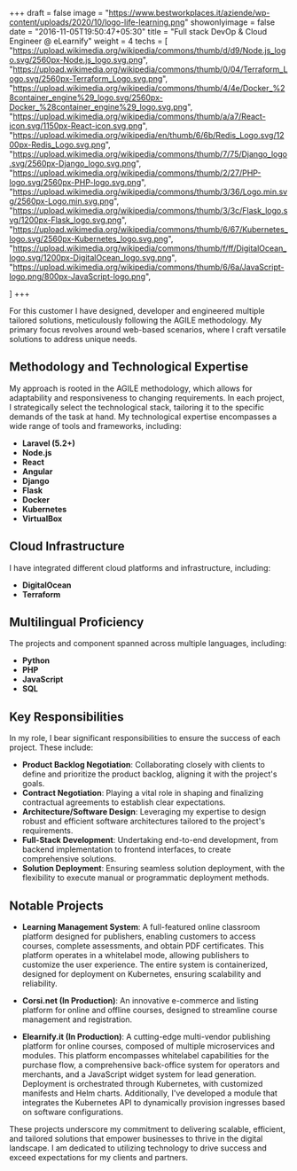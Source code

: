 +++
draft = false
image = "https://www.bestworkplaces.it/aziende/wp-content/uploads/2020/10/logo-life-learning.png"
showonlyimage = false
date = "2016-11-05T19:50:47+05:30"
title = "Full stack DevOp & Cloud Engineer @ eLearnify"
weight = 4
techs = [
    "https://upload.wikimedia.org/wikipedia/commons/thumb/d/d9/Node.js_logo.svg/2560px-Node.js_logo.svg.png",
    "https://upload.wikimedia.org/wikipedia/commons/thumb/0/04/Terraform_Logo.svg/2560px-Terraform_Logo.svg.png",
    "https://upload.wikimedia.org/wikipedia/commons/thumb/4/4e/Docker_%28container_engine%29_logo.svg/2560px-Docker_%28container_engine%29_logo.svg.png",
    "https://upload.wikimedia.org/wikipedia/commons/thumb/a/a7/React-icon.svg/1150px-React-icon.svg.png",
    "https://upload.wikimedia.org/wikipedia/en/thumb/6/6b/Redis_Logo.svg/1200px-Redis_Logo.svg.png",
    "https://upload.wikimedia.org/wikipedia/commons/thumb/7/75/Django_logo.svg/2560px-Django_logo.svg.png",
    "https://upload.wikimedia.org/wikipedia/commons/thumb/2/27/PHP-logo.svg/2560px-PHP-logo.svg.png",
    "https://upload.wikimedia.org/wikipedia/commons/thumb/3/36/Logo.min.svg/2560px-Logo.min.svg.png",
    "https://upload.wikimedia.org/wikipedia/commons/thumb/3/3c/Flask_logo.svg/1200px-Flask_logo.svg.png",
    "https://upload.wikimedia.org/wikipedia/commons/thumb/6/67/Kubernetes_logo.svg/2560px-Kubernetes_logo.svg.png",
    "https://upload.wikimedia.org/wikipedia/commons/thumb/f/ff/DigitalOcean_logo.svg/1200px-DigitalOcean_logo.svg.png",
    "https://upload.wikimedia.org/wikipedia/commons/thumb/6/6a/JavaScript-logo.png/800px-JavaScript-logo.png",

]
+++

<!--more-->

For this customer I have designed, developer and engineered multiple tailored solutions, meticulously following the AGILE methodology. My primary focus revolves around web-based scenarios, where I craft versatile solutions to address unique needs.

## Methodology and Technological Expertise

My approach is rooted in the AGILE methodology, which allows for adaptability and responsiveness to changing requirements. In each project, I strategically select the technological stack, tailoring it to the specific demands of the task at hand. My technological expertise encompasses a wide range of tools and frameworks, including:

- **Laravel (5.2+)**
- **Node.js**
- **React**
- **Angular**
- **Django**
- **Flask**
- **Docker**
- **Kubernetes**
- **VirtualBox**

## Cloud Infrastructure

I have integrated different cloud platforms and infrastructure, including:

- **DigitalOcean**
- **Terraform**

## Multilingual Proficiency

The projects and component spanned across multiple languages, including:

- **Python**
- **PHP**
- **JavaScript**
- **SQL**

## Key Responsibilities

In my role, I bear significant responsibilities to ensure the success of each project. These include:

- **Product Backlog Negotiation**: Collaborating closely with clients to define and prioritize the product backlog, aligning it with the project's goals.
- **Contract Negotiation**: Playing a vital role in shaping and finalizing contractual agreements to establish clear expectations.
- **Architecture/Software Design**: Leveraging my expertise to design robust and efficient software architectures tailored to the project's requirements.
- **Full-Stack Development**: Undertaking end-to-end development, from backend implementation to frontend interfaces, to create comprehensive solutions.
- **Solution Deployment**: Ensuring seamless solution deployment, with the flexibility to execute manual or programmatic deployment methods.

## Notable Projects

- **Learning Management System**: A full-featured online classroom platform designed for publishers, enabling customers to access courses, complete assessments, and obtain PDF certificates. This platform operates in a whitelabel mode, allowing publishers to customize the user experience. The entire system is containerized, designed for deployment on Kubernetes, ensuring scalability and reliability.

- **Corsi.net (In Production)**: An innovative e-commerce and listing platform for online and offline courses, designed to streamline course management and registration.

- **Elearnify.it (In Production)**: A cutting-edge multi-vendor publishing platform for online courses, composed of multiple microservices and modules. This platform encompasses whitelabel capabilities for the purchase flow, a comprehensive back-office system for operators and merchants, and a JavaScript widget system for lead generation. Deployment is orchestrated through Kubernetes, with customized manifests and Helm charts. Additionally, I've developed a module that integrates the Kubernetes API to dynamically provision ingresses based on software configurations.

These projects underscore my commitment to delivering scalable, efficient, and tailored solutions that empower businesses to thrive in the digital landscape. I am dedicated to utilizing technology to drive success and exceed expectations for my clients and partners.
